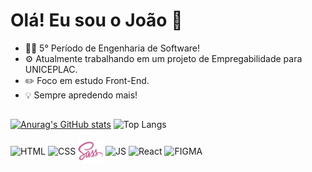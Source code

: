# Olá! Eu sou o João 👋

- 🧑‍💻 5° Período de Engenharia de Software!
- ⚙️ Atualmente trabalhando em um projeto de Empregabilidade para UNICEPLAC.
- ✏️ Foco em estudo Front-End.
- 💡 Sempre apredendo mais!
## 
<!--API dos gráficos do perfil-->
[![Anurag's GitHub stats](https://github-readme-stats.vercel.app/api?username=Joao-de-Menezes&show_icons=true&theme=dark)](https://github.com/Joao-de-Menezes/github-readme-stats)
![Top Langs](https://github-readme-stats.vercel.app/api/top-langs/?username=Joao-de-Menezes&show_progress=true&size_weight=0.5&count_weight=0.5&layout=compact&theme=dark)
<!--ícones das linguagens-->
<div>
  <img align='center' alt='HTML' height='40' whidth="40" src="https://cdn.jsdelivr.net/gh/devicons/devicon/icons/html5/html5-original.svg">
  <img align='center' alt='CSS' height='40' whidth="40" src="https://cdn.jsdelivr.net/gh/devicons/devicon/icons/css3/css3-original.svg">
  <img align='center' alt='SCSS' height='40' whidth="40" src="https://raw.githubusercontent.com/devicons/devicon/master/icons/sass/sass-original.svg">
  <img align='center' alt='JS' height='40' whidth="40" src="https://cdn.jsdelivr.net/gh/devicons/devicon/icons/javascript/javascript-original.svg">
  <img align='center' alt='React' height='40' whidth="40" src="https://cdn.jsdelivr.net/gh/devicons/devicon/icons/react/react-original.svg">
  <img align='center' alt='FIGMA' height='40' whidth="40" src="https://cdn.jsdelivr.net/gh/devicons/devicon/icons/figma/figma-original.svg">
</div>
